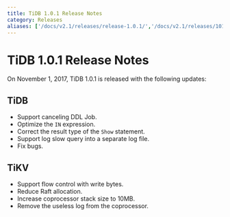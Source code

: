 ```yaml
---
title: TiDB 1.0.1 Release Notes
category: Releases
aliases: ['/docs/v2.1/releases/release-1.0.1/','/docs/v2.1/releases/101/']
---
```


# TiDB 1.0.1 Release Notes

On November 1, 2017, TiDB 1.0.1 is released with the following updates:

## TiDB

- Support canceling DDL Job.
- Optimize the `IN` expression.
- Correct the result type of the `Show` statement.
- Support log slow query into a separate log file.
- Fix bugs.

## TiKV

- Support flow control with write bytes.
- Reduce Raft allocation.
- Increase coprocessor stack size to 10MB.
- Remove the useless log from the coprocessor.

